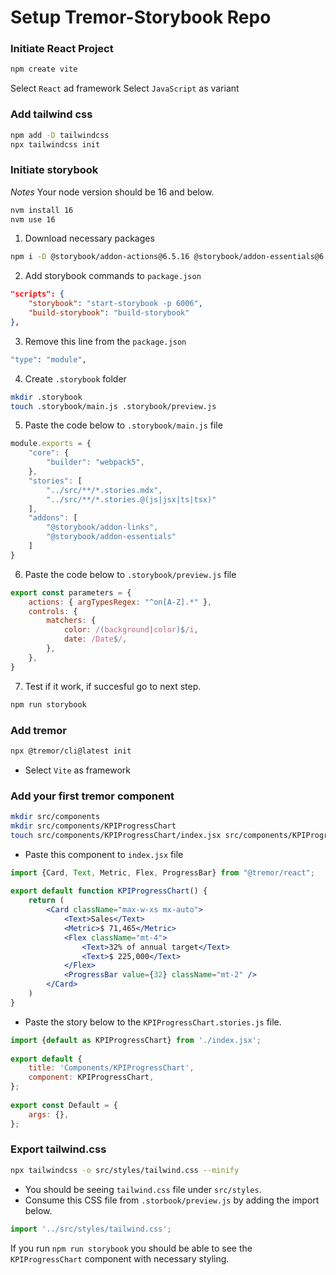 # Setup Tremor-Storybook Repo

### Initiate React Project
```bash
npm create vite
```

Select `React` ad framework
Select `JavaScript` as variant

### Add tailwind css
```bash
npm add -D tailwindcss
npx tailwindcss init
```

### Initiate storybook
*Notes*
Your node version should be 16 and below.
```bash
nvm install 16
nvm use 16
```

1. Download necessary packages
```bash
npm i -D @storybook/addon-actions@6.5.16 @storybook/addon-essentials@6.5.16 @storybook/addon-links@6.5.16 @storybook/react@6.5.16 @storybook/builder-webpack5@6.5.16 @storybook/manager-webpack5@6.5.16 webpack@^5
```
2. Add storybook commands to `package.json`
```json
"scripts": {
	"storybook": "start-storybook -p 6006",  
	"build-storybook": "build-storybook"  
},
```
3. Remove this line from the `package.json`
```bash
"type": "module",
```

4. Create `.storybook` folder
```bash 
mkdir .storybook
touch .storybook/main.js .storybook/preview.js
```
5. Paste the code below to `.storybook/main.js` file
```js 
module.exports = {  
	"core": {  
		"builder": "webpack5",  
	},
	"stories": [  
		"../src/**/*.stories.mdx",  
		"../src/**/*.stories.@(js|jsx|ts|tsx)"  
	],  
	"addons": [  
		"@storybook/addon-links",  
		"@storybook/addon-essentials"  
	]  
}
```
6. Paste the code below to `.storybook/preview.js` file
```js
export const parameters = {  
	actions: { argTypesRegex: "^on[A-Z].*" },  
	controls: {  
		matchers: {  
			color: /(background|color)$/i,  
			date: /Date$/,  
		},  
	},  
}
```
7. Test if it work, if succesful go to next step.
```bash 
npm run storybook
```


### Add tremor
```bash 
npx @tremor/cli@latest init
```

- Select `Vite`  as framework

### Add your first tremor component
```bash 
mkdir src/components
mkdir src/components/KPIProgressChart
touch src/components/KPIProgressChart/index.jsx src/components/KPIProgressChart/KPIProgressChart.stories.js 
```

- Paste this component to  `index.jsx` file

```jsx 
import {Card, Text, Metric, Flex, ProgressBar} from "@tremor/react";  
  
export default function KPIProgressChart() {  
	return (  
		<Card className="max-w-xs mx-auto">  
			<Text>Sales</Text>  
			<Metric>$ 71,465</Metric>  
			<Flex className="mt-4">  
				<Text>32% of annual target</Text>  
				<Text>$ 225,000</Text>  
			</Flex>  
			<ProgressBar value={32} className="mt-2" />  
		</Card>  
	)  
}
```

- Paste the story below to the `KPIProgressChart.stories.js` file.

```js
import {default as KPIProgressChart} from './index.jsx';
  
export default {  
	title: 'Components/KPIProgressChart',  
	component: KPIProgressChart, 
};  
  
export const Default = {  
	args: {},  
};
```

### Export tailwind.css

```bash 
npx tailwindcss -o src/styles/tailwind.css --minify
```

- You should be seeing `tailwind.css` file under `src/styles`.
- Consume this CSS file from `.storbook/preview.js`  by adding the import below.
```js 
import '../src/styles/tailwind.css';
```

If you run `npm run storybook` you should be able to see the `KPIProgressChart` component with necessary styling.
